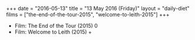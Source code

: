 +++
date = "2016-05-13"
title = "13 May 2016 (Friday)"
layout = "daily-diet"
films = ["the-end-of-the-tour-2015", "welcome-to-leith-2015"]
+++


* Film: The End of the Tour (2015) 0
* Film: Welcome to Leith (2015) +